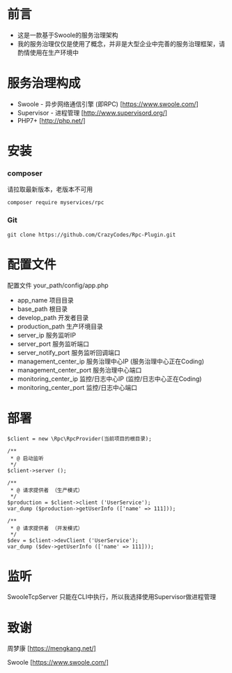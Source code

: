 # 前言
* 这是一款基于Swoole的服务治理架构
* 我的服务治理仅仅是使用了概念，并非是大型企业中完善的服务治理框架，请酌情使用在生产环境中

# 服务治理构成
* Swoole - 异步网络通信引擎 (即RPC) [https://www.swoole.com/]
* Supervisor - 进程管理 [http://www.supervisord.org/]
* PHP7+ [http://php.net/]

# 安装

### composer
请拉取最新版本，老版本不可用
```
composer require myservices/rpc
```

### Git
```
git clone https://github.com/CrazyCodes/Rpc-Plugin.git
```

# 配置文件

配置文件 your_path/config/app.php

* app_name 项目目录
* base_path 根目录
* develop_path 开发者目录
* production_path 生产环境目录
* server_ip 服务监听IP
* server_port 服务监听端口
* server_notify_port 服务监听回调端口
* management_center_ip 服务治理中心IP (服务治理中心正在Coding)
* management_center_port 服务治理中心端口
* monitoring_center_ip 监控/日志中心IP (监控/日志中心正在Coding)
* monitoring_center_port 监控/日志中心端口

# 部署

```
$client = new \Rpc\RpcProvider(当前项目的根目录);

/**
 * @ 启动监听
 */
$client->server ();

/**
 * @ 请求提供者 （生产模式）
 */
$production = $client->client ('UserService');
var_dump ($production->getUserInfo (['name' => 111]));

/**
 * @ 请求提供者 （开发模式）
 */
$dev = $client->devClient ('UserService');
var_dump ($dev->getUserInfo (['name' => 111]));

```

# 监听

SwooleTcpServer 只能在CLI中执行，所以我选择使用Supervisor做进程管理

# 致谢
周梦康 [https://mengkang.net/]

Swoole [https://www.swoole.com/]

